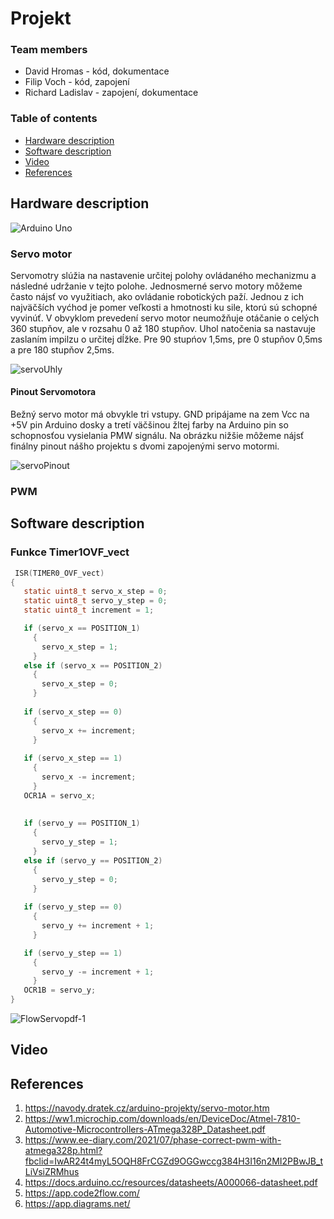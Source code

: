 # Projekt 

### Team members

* David Hromas - kód, dokumentace
* Filip Voch - kód, zapojení
* Richard Ladislav - zapojení, dokumentace

### Table of contents


* [Hardware description](#hardware)
* [Software description](#software)
* [Video](#video)
* [References](#references)





## Hardware description
![Arduino Uno](https://github.com/davidhro/digital-electronics_2/blob/main/Project_1/pictures/Arduino_uno_pinout.png)

### Servo motor
Servomotry slúžia na nastavenie určitej polohy ovládaného mechanizmu a následné udržanie v tejto polohe. Jednosmerné servo motory môžeme často nájsť vo využitiach, 
ako ovládanie robotických paží. Jednou z ich najväčších vyćhod je pomer veľkosti a hmotnosti ku sile, ktorú sú schopné vyvinúť. V obvyklom prevedení servo motor neumožňuje otáčanie o celých 360 stupňov, ale v rozsahu 0 až 180 stupňov. Uhol natočenia sa nastavuje zaslaním impilzu o určitej dĺžke. Pre 90 stupńov 1,5ms, pre 0 stupňov 0,5ms a pre 180 stupňov 2,5ms.

![servoUhly](https://user-images.githubusercontent.com/99683944/207743354-10b85f20-140b-4f68-8533-12b71b546de2.png)

#### Pinout Servomotora
Bežný servo motor má obvykle tri vstupy. GND pripájame na zem Vcc na +5V pin Arduino dosky a tretí väčšinou žltej farby na Arduino pin so schopnosťou vysielania 
PMW signálu. Na obrázku nižšie môžeme nájsť finálny pinout nášho projektu s dvomi zapojenými servo motormi.

![servoPinout](https://user-images.githubusercontent.com/99683944/207743430-bc56773f-a3f6-486a-81e7-b2ed7d31006d.png)

### PWM 



## Software description

### Funkce Timer1OVF_vect
 ```c
  ISR(TIMER0_OVF_vect)
{
    static uint8_t servo_x_step = 0;        
    static uint8_t servo_y_step = 0;
    static uint8_t increment = 1;   

    if (servo_x == POSITION_1)      
      {
        servo_x_step = 1;           
      }
    else if (servo_x == POSITION_2) 
      {
        servo_x_step = 0;          
      }
       
    if (servo_x_step == 0)
      {
        servo_x += increment;              
      }
        
    if (servo_x_step == 1)
      {
        servo_x -= increment;               
      }
    OCR1A = servo_x;                
       
      
    if (servo_y == POSITION_1)      
      {
        servo_y_step = 1;              
      }
    else if (servo_y == POSITION_2) 
      {
        servo_y_step = 0;               
      }
       
    if (servo_y_step == 0)
      {
        servo_y += increment + 1;               
      }

    if (servo_y_step == 1)
      {
        servo_y -= increment + 1;                
      }
    OCR1B = servo_y;                  
}

   ```
![FlowServopdf-1](https://user-images.githubusercontent.com/99683944/207745250-ad46fee8-b30d-4fe5-8392-23e8b9112708.png)


## Video


## References

1. https://navody.dratek.cz/arduino-projekty/servo-motor.htm
2. https://ww1.microchip.com/downloads/en/DeviceDoc/Atmel-7810-Automotive-Microcontrollers-ATmega328P_Datasheet.pdf
3. https://www.ee-diary.com/2021/07/phase-correct-pwm-with-atmega328p.html?fbclid=IwAR24t4myL5OQH8FrCGZd9OGGwccg384H3I16n2MI2PBwJB_tLiVsiZRMhus
4. https://docs.arduino.cc/resources/datasheets/A000066-datasheet.pdf
5. https://app.code2flow.com/
6. https://app.diagrams.net/
